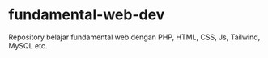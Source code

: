 # fundamental-web-dev
Repository belajar fundamental web dengan PHP, HTML, CSS, Js, Tailwind, MySQL etc.
